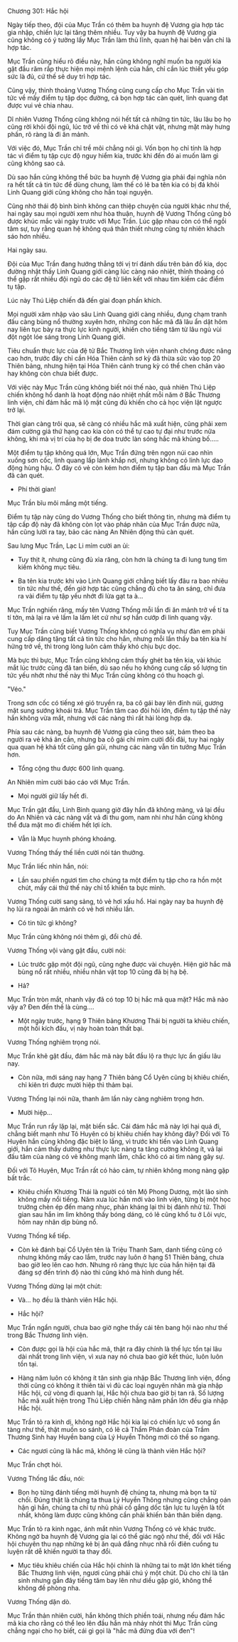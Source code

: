 




Chương 301: Hắc hội


Ngày tiếp theo, đội của Mục Trần có thêm ba huynh đệ Vương gia hợp tác gia nhập, chiến lực lại tăng thêm nhiều. Tuy vậy ba huynh đệ Vương gia cũng không có ý tưởng lấy Mục Trần làm thủ lĩnh, quan hệ hai bên vẫn chỉ là hợp tác.

Mục Trần cũng hiểu rõ điều này, hắn cũng không nghĩ muốn ba người kia gật đầu răm rắp thực hiện mọi mệnh lệnh của hắn, chỉ cần lúc thiết yếu góp sức là đủ, cứ thế sẽ duy trì hợp tác.

Cũng vậy, thỉnh thoảng Vương Thống cũng cung cấp cho Mục Trần vài tin tức về mấy điểm tụ tập dọc đường, cả bọn hợp tác càn quét, linh quang đạt được vui vẻ chia nhau.

Dĩ nhiên Vương Thống cũng không nói hết tất cả những tin tức, lâu lâu bọ họ cũng rời khỏi đội ngũ, lúc trở về thì có vẻ khá chật vật, nhưng mặt mày hưng phấn, rõ ràng là đi ăn mảnh.

Với việc đó, Mục Trần chỉ trề môi chẳng nói gì. Vốn bọn họ chỉ tính là hợp tác vì điểm tụ tập cực độ nguy hiểm kia, trước khi đến đó ai muốn làm gì cũng không sao cả.

Dù sao hắn cũng không thể bức ba huynh đệ Vương gia phải đại nghĩa nôn ra hết tất cả tin tức để dùng chung, làm thế có lẽ ba tên kia có bị đá khỏi Linh Quang giới cũng không cho hắn toại nguyện.

Cũng nhờ thái độ bình bình không can thiệp chuyện của người khác như thế, hai ngày sau mọi người xem như hòa thuận, huynh đệ Vương Thống cũng bỏ được khúc mắc vài ngày trước với Mục Trần. Lúc gặp nhau còn có thể ngồi tâm sự, tuy rằng quan hệ không quá thân thiết nhưng cũng tự nhiên khách sáo hơn nhiều.

Hai ngày sau.

Đội của Mục Trần đang hướng thẳng tới vị trí đánh dấu trên bản đồ kia, dọc đường nhật thấy Linh Quang giới càng lúc càng náo nhiệt, thỉnh thoảng có thể gặp rất nhiều đội ngũ do các đệ tử liên kết với nhau tìm kiếm các điểm tụ tập.

Lúc này Thú Liệp chiến đã đến giai đoạn phấn khích.

Mọi người xâm nhập vào sâu Linh Quang giới càng nhiều, đụng chạm tranh đấu càng bùng nổ thường xuyên hơn, những con hắc mã đã lâu ẩn dật hôm nay liên tục bày ra thực lực kinh người, khiến cho tiếng tăm từ lâu ngủ vùi đột ngột lóe sáng trong Linh Quang giới.

Tiêu chuẩn thực lực của đệ tử Bắc Thương linh viện nhanh chóng được nâng cao hơn, trước đây chỉ cần Hóa Thiên cảnh sơ kỳ đã thừa sức vào top 20 Thiên bảng, nhưng hiện tại Hóa Thiên cảnh trung kỳ có thể chen chân vào hay không còn chưa biết được.

Với việc này Mục Trần cũng không biết nói thế nào, quả nhiên Thú Liệp chiến không hổ danh là hoạt động náo nhiệt nhất mỗi năm ở Bắc Thương linh viện, chỉ đám hắc mã lộ mặt cũng đủ khiến cho cả học viện lật ngược trở lại.

Thời gian càng trôi qua, sẽ càng có nhiều hắc mã xuất hiện, cũng phải xem đám cường giả thứ hạng cao kia còn có thể tự cao tự đại như trước nữa không, khi mà vị trí của họ bị đe doa trước làn sóng hắc mã khủng bố.....

Một điểm tụ tập không quá lớn, Mục Trần đứng trên ngọn núi cao nhìn xuống sơn cốc, linh quang lấp lánh khắp nơi, nhưng không có linh lực dao động hùng hậu. Ở đây có vẻ còn kém hơn điểm tụ tập ban đầu mà Mục Trần đã càn quét.

- Phí thời gian!

Mục Trần bĩu môi mắng một tiếng.

Điểm tụ tập này cũng do Vương Thống cho biết thông tin, nhưng mà điểm tụ tập cấp độ này đã không còn lọt vào pháp nhãn của Mục Trần được nữa, hắn cũng lười ra tay, bảo các nàng An Nhiên động thủ càn quét.

Sau lưng Mục Trần, Lạc Li mỉm cười an ủi:

- Tuy thịt ít, nhưng cũng đủ xỉa răng, còn hơn là chúng ta đi lung tung tìm kiếm không mục tiêu.

- Ba tên kia trước khi vào Linh Quang giới chẳng biết lấy đâu ra bao nhiêu tin tức như thế, đến giờ hợp tác cũng chẳng đủ cho ta ăn sáng, chỉ đưa ra vài điểm tụ tập yếu nhớt đi lừa gạt ta à...

Mục Trần nghiến răng, mấy tên Vương Thống mỗi lần đi ăn mảnh trở về tí ta tí tởn, mà lại ra vẻ lấm la lấm lét cứ như sợ hắn cướp đi linh quang vậy.

Tuy Mục Trần cũng biết Vương Thống không có nghĩa vụ như đàn em phải cung cấp dâng tặng tất cả tin tức cho hắn, nhưng mỗi lần thấy ba tên kia hí hửng trở về, thì trong lòng luôn cảm thấy khó chịu bực dọc.

Mà bực thì bực, Mục Trần cũng không cảm thấy ghét ba tên kia, vài khúc mắt lúc trước cũng đã tan biến, dù sao nếu họ không cung cấp số lượng tin tức yếu nhớt như thế này thì Mục Trần cũng không có thu hoạch gì.

"Véo."

Trong sơn cốc có tiếng xé gió truyền ra, ba cô gái bay lên đỉnh núi, gương mặt sung sướng khoái trá. Mục Trần tâm cao đòi hỏi lớn, điểm tụ tập thế này hắn không vừa mắt, nhưng với các nàng thì rất hài lòng hợp dạ.

Phía sau các nàng, ba huynh đệ Vương gia cũng theo sát, bám theo ba người ra vẻ khá ân cần, nhưng ba cô gái chỉ mỉm cười đối đãi, tuy hai ngày qua quan hệ khá tốt cũng gần gũi, nhưng các nàng vẫn tin tưởng Mục Trần hơn.

- Tổng cộng thu được 600 linh quang.

An Nhiên mỉm cười báo cáo với Mục Trần.

- Mọi người giữ lấy hết đi.

Mục Trần gật đầu, Linh Binh quang giờ đây hắn đã không màng, vả lại đều do An Nhiên và các nàng vất vả đi thu gom, nam nhi như hắn cũng không thể đưa mặt mo đi chiếm hết lợi ích.

- Vẫn là Mục huynh phóng khoáng.

Vương Thống thấy thế liền cười nói tán thưởng.

Mục Trần liếc nhìn hắn, nói:

- Lần sau phiền ngươi tìm cho chúng ta một điểm tụ tập cho ra hồn một chút, mấy cái thứ thế này chỉ tổ khiến ta bực mình.

Vương Thống cười sang sảng, tỏ vẻ hơi xấu hổ. Hai ngày nay ba huynh đệ họ lủi ra ngoài ăn mảnh có vẻ hơi nhiều lần.

- Có tin tức gì không?

Mục Trần cũng không nói thêm gì, đổi chủ đề.

Vương Thống vội vàng gật đầu, cười nói:

- Lúc trước gặp một đội ngũ, cũng nghe được vài chuyện. Hiện giờ hắc mã bùng nổ rất nhiều, nhiều nhân vật top 10 cũng đã bị hạ bệ.

- Hả?

Mục Trần tròn mắt, nhanh vậy đã có top 10 bị hắc mã qua mặt? Hắc mã nào vậy a? Đen đến thế là cùng....

- Một ngày trước, hạng 9 Thiên bảng Khương Thái bị người ta khiêu chiến, một hồi kích đấu, vị này hoàn toàn thất bại.

Vương Thống nghiêm trọng nói.

Mục Trần khẽ gật đầu, đám hắc mã này bắt đầu lộ ra thực lực ẩn giấu lâu nay.

- Còn nữa, mới sáng nay hạng 7 Thiên bảng Cổ Uyên cũng bị khiêu chiến, chỉ kiên trì được mười hiệp thì thảm bại.

Vương Thống lại nói nữa, thanh âm lần này càng nghiêm trọng hơn.

- Mười hiệp...

Mục Trần run rẩy lặp lại, mặt biến sắc. Cái đám hắc mã này lợi hại quá đi, chẳng biết mạnh như Tô Huyên có bị khiêu chiến hay không đây? Đối với Tô Huyên hắn cũng không đặc biệt lo lắng, vì trước khi tiến vào Linh Quang giới, hắn cảm thấy dường như thực lực nàng ta tăng cường không ít, vả lại đấu tâm của nàng có vẻ không mạnh lắm, chắc khó có ai tìm nàng gây sự.

Đối với Tô Huyên, Mục Trần rất có hảo cảm, tự nhiên không mong nàng gặp bất trắc.

- Khiêu chiến Khương Thái là người có tên Mộ Phong Dương, một lão sinh không mấy nổi tiếng. Năm xưa lúc hắn mới vào linh viện, từng bị một học trưởng chèn ép đến mang nhục, phản kháng lại thì bị đánh nhừ tử. Thời gian sau hắn im lìm không thấy bóng dáng, có lẽ cũng khổ tu ở Lôi vực, hôm nay nhân dịp bùng nổ.

Vương Thống kể tiếp.

- Còn kẻ đánh bại Cổ Uyên tên là Triệu Thanh Sam, danh tiếng cũng có nhưng không mấy cao lắm, trước nay luôn ở hạng 51 Thiên bảng, chưa bao giờ leo lên cao hơn. Nhưng rõ ràng thực lực của hắn hiện tại đã đáng sợ đến trình độ nào thì cũng khó mà hình dung hết.

Vương Thống dừng lại một chút:

- Và... họ đều là thành viên Hắc hội.

- Hắc hội?

Mục Trần ngẩn người, chưa bao giờ nghe thấy cái tên bang hội nào như thế trong Bắc Thương linh viện.

- Còn được gọi là hội của hắc mã, thật ra đây chính là thế lực tồn tại lâu dài nhất trong linh viện, vì xưa nay nó chưa bao giờ kết thúc, luôn luôn tồn tại.

- Hàng năm luôn có không ít tân sinh gia nhập Bắc Thương linh viện, đồng thời cũng có không ít thiên tài vì đủ các loại nguyên nhân mà gia nhập Hắc hội, cứ vòng đi quanh lại, Hắc hội chưa bao giờ bị tan rã. Số lượng hắc mã xuất hiện trong Thú Liệp chiến hằng năm phần lớn đều gia nhập Hắc hội.

Mục Trần tỏ ra kinh dị, không ngờ Hắc hội kia lại có chiến lực vô song ẩn tàng như thế, thật muốn so sánh, có lẽ cả Thẩm Phán đoàn của Trầm Thương Sinh hay Huyền bang của Lý Huyền Thông mới có thể so ngang.

- Các ngươi cũng là hắc mã, không lẽ cũng là thành viên Hắc hội?

Mục Trần chợt hỏi.

Vương Thống lắc đầu, nói:

- Bọn họ từng đánh tiếng mời huynh đệ chúng ta, nhưng mà bọn ta từ chối. Đúng thật là chúng ta thua Lý Huyền Thông nhưng cũng chẳng oán hận gì hắn, chúng ta chỉ tự nhủ phải cố gắng dốc tận lực tu luyện là tốt nhất, không làm được cũng không cần phải khiến bản thân biến dạng.

Mục Trần tỏ ra kinh ngạc, ánh mắt nhìn Vương Thống có vẻ khác trước. Không ngờ ba huynh đệ Vương gia lại có thể giác ngộ như thế, đối với Hắc hội chuyên thu nạp những kẻ bị ăn quả đắng nhục nhã rồi điên cuồng tu luyện rất dễ khiến người ta thay đổi.

- Mục tiêu khiêu chiến của Hắc hội chính là những tai to mặt lớn khét tiếng Bắc Thương linh viện, ngươi cũng phải chú ý một chút. Dù cho chỉ là tân sinh nhưng gần đây tiếng tăm bay lên như diều gặp gió, không thể không đề phòng nha.

Vương Thống dặn dò.

Mục Trần thản nhiên cười, hắn không thích phiền toái, nhưng nếu đám hắc mã kia cho rằng có thể leo lên đầu hắn mà nhảy nhót thì Mục Trần cũng chẳng ngại cho họ biết, cái gì gọi là "hắc mã đừng đùa với đen"!




